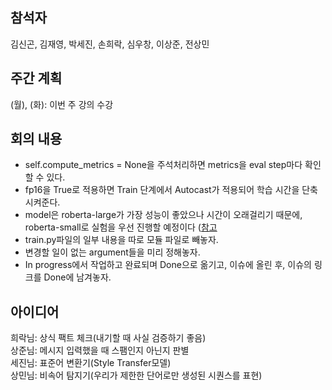 ## 참석자   
김신곤, 김재영, 박세진, 손희락, 심우창, 이상준, 전상민  

## 주간 계획
(월), (화): 이번 주 강의 수강

## 회의 내용
- self.compute_metrics = None을 주석처리하면 metrics을 eval step마다 확인할 수 있다. 
- fp16을 True로 적용하면 Train 단계에서 Autocast가 적용되어 학습 시간을 단축시켜준다. 
- model은 roberta-large가 가장 성능이 좋았으나 시간이 오래걸리기 때문에, roberta-small로 실험을 우선 진행할 예정이다 ([참고](https://github.com/boostcampaitech2/mrc-level2-nlp-04/issues/3)  
- train.py파일의 일부 내용을 따로 모듈 파일로 빼놓자.  
- 변경할 일이 없는 argument들을 미리 정해놓자.
- In progress에서 작업하고 완료되며 Done으로 옮기고, 이슈에 올린 후, 이슈의 링크를 Done에 남겨놓자.



## 아이디어
희락님: 상식 팩트 체크(내기할 때 사실 검증하기 좋음)  
상준님: 메시지 입력했을 때 스팸인지 아닌지 판별  
세진님: 표준어 변환기(Style Transfer모델)  
상민님: 비속어 탐지기(우리가 제한한 단어로만 생성된 시퀀스를 표현)  
